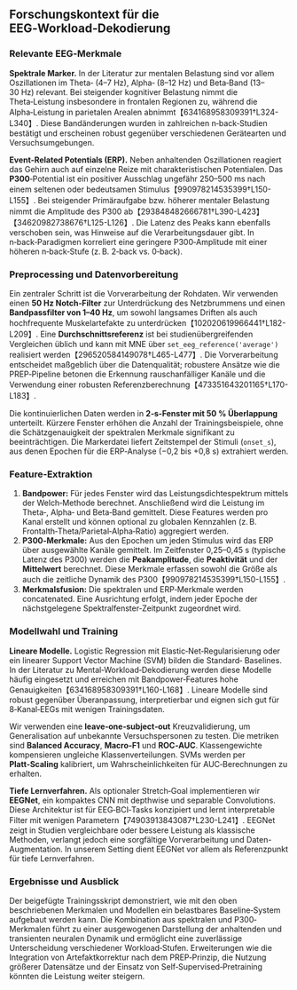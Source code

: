 ## Forschungskontext für die EEG‑Workload‑Dekodierung

### Relevante EEG‑Merkmale

**Spektrale Marker.** In der Literatur zur mentalen Belastung sind vor
allem Oszillationen im Theta‑ (4–7 Hz), Alpha‑ (8–12 Hz) und
Beta‑Band (13–30 Hz) relevant. Bei steigender kognitiver Belastung
nimmt die Theta‑Leistung insbesondere in frontalen Regionen zu,
während die Alpha‑Leistung in parietalen Arealen abnimmt【634168958309391†L324-L340】.  Diese
Bandänderungen wurden in zahlreichen n‑back‑Studien bestätigt und
erscheinen robust gegenüber verschiedenen Gerätearten und Versuchsumgebungen.

**Event‑Related Potentials (ERP).** Neben anhaltenden Oszillationen
reagiert das Gehirn auch auf einzelne Reize mit charakteristischen
Potentialen. Das **P300**‑Potential ist ein positiver Ausschlag
ungefähr 250–500 ms nach einem seltenen oder bedeutsamen Stimulus【990978214535399†L150-L155】.
Bei steigender Primäraufgabe bzw. höherer mentaler Belastung nimmt die
Amplitude des P300 ab【293848482666781†L390-L423】【34620982738676†L125-L126】.  Die Latenz des Peaks kann
ebenfalls verschoben sein, was Hinweise auf die Verarbeitungsdauer
gibt.  In n‑back‑Paradigmen korreliert eine geringere P300‑Amplitude
mit einer höheren n‑back‑Stufe (z. B. 2‑back vs. 0‑back).

### Preprocessing und Datenvorbereitung

Ein zentraler Schritt ist die Vorverarbeitung der Rohdaten. Wir
verwenden einen **50 Hz Notch‑Filter** zur Unterdrückung des
Netzbrummens und einen **Bandpassfilter von 1–40 Hz**, um sowohl
langsames Driften als auch hochfrequente Muskelartefakte zu
unterdrücken【102020619966441†L182-L209】.  Eine **Durchschnittsreferenz** ist bei
studienübergreifenden Vergleichen üblich und kann mit MNE über
`set_eeg_reference('average')` realisiert werden【296520584149078†L465-L477】.  Die
Vorverarbeitung entscheidet maßgeblich über die Datenqualität;
robustere Ansätze wie die PREP‑Pipeline betonen die Erkennung
rauschanfälliger Kanäle und die Verwendung einer robusten
Referenzberechnung【473351643201165†L170-L183】.

Die kontinuierlichen Daten werden in **2‑s‑Fenster mit 50 % Überlappung**
unterteilt. Kürzere Fenster erhöhen die Anzahl der Trainingsbeispiele,
ohne die Schätzgenauigkeit der spektralen Merkmale signifikant zu
beeinträchtigen.  Die Markerdatei liefert Zeitstempel der Stimuli
(`onset_s`), aus denen Epochen für die ERP‑Analyse (−0,2 bis +0,8 s)
extrahiert werden.

### Feature‑Extraktion

1. **Bandpower:** Für jedes Fenster wird das Leistungsdichtespektrum
   mittels der Welch‑Methode berechnet. Anschließend wird die Leistung
   im Theta‑, Alpha‑ und Beta‑Band gemittelt. Diese Features werden
   pro Kanal erstellt und können optional zu globalen Kennzahlen
   (z. B. Frontalth‑Theta/Parietal‑Alpha‑Ratio) aggregiert werden.
2. **P300‑Merkmale:** Aus den Epochen um jeden Stimulus wird das ERP
   über ausgewählte Kanäle gemittelt. Im Zeitfenster 0,25–0,45 s
   (typische Latenz des P300) werden die **Peakamplitude**, die
   **Peaktivität** und der **Mittelwert** berechnet. Diese Merkmale
   erfassen sowohl die Größe als auch die zeitliche Dynamik des
   P300【990978214535399†L150-L155】.
3. **Merkmalsfusion:** Die spektralen und ERP‑Merkmale werden
   concatenated. Eine Ausrichtung erfolgt, indem jeder Epoche der
   nächstgelegene Spektralfenster‑Zeitpunkt zugeordnet wird.

### Modellwahl und Training

**Lineare Modelle.** Logistic Regression mit Elastic‑Net‑Regularisierung
oder ein linearer Support Vector Machine (SVM) bilden die Standard‑
Baselines. In der Literatur zu Mental‑Workload‑Dekodierung werden
diese Modelle häufig eingesetzt und erreichen mit Bandpower‑Features
hohe Genauigkeiten【634168958309391†L160-L168】.  Lineare Modelle sind robust
gegenüber Überanpassung, interpretierbar und eignen sich gut für
8‑Kanal‑EEGs mit wenigen Trainingsdaten.

Wir verwenden eine **leave‑one‑subject‑out** Kreuzvalidierung, um
Generalisation auf unbekannte Versuchspersonen zu testen. Die
metriken sind **Balanced Accuracy**, **Macro‑F1** und **ROC‑AUC**.
Klassengewichte kompensieren ungleiche Klassenverteilungen.  SVMs
werden per **Platt‑Scaling** kalibriert, um Wahrscheinlichkeiten für
AUC‑Berechnungen zu erhalten.

**Tiefe Lernverfahren.** Als optionaler Stretch‑Goal implementieren wir
**EEGNet**, ein kompaktes CNN mit depthwise und separable
Convolutions. Diese Architektur ist für EEG‑BCI‑Tasks konzipiert und
lernt interpretable Filter mit wenigen Parametern【74903913843087†L230-L241】.  EEGNet
zeigt in Studien vergleichbare oder bessere Leistung als klassische
Methoden, verlangt jedoch eine sorgfältige Vorverarbeitung und Daten-
Augmentation. In unserem Setting dient EEGNet vor allem als
Referenzpunkt für tiefe Lernverfahren.

### Ergebnisse und Ausblick

Der beigefügte Trainingsskript demonstriert, wie mit den oben
beschriebenen Merkmalen und Modellen ein belastbares Baseline‑System
aufgebaut werden kann.  Die Kombination aus spektralen und P300‑
Merkmalen führt zu einer ausgewogenen Darstellung der anhaltenden und
transienten neuralen Dynamik und ermöglicht eine zuverlässige
Unterscheidung verschiedener Workload‑Stufen.  Erweiterungen wie die
Integration von Artefaktkorrektur nach dem PREP‑Prinzip, die Nutzung
größerer Datensätze und der Einsatz von Self‑Supervised‑Pretraining
könnten die Leistung weiter steigern.